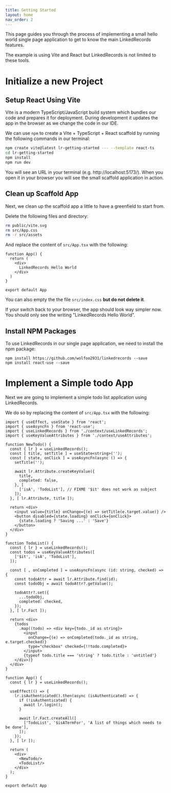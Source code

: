 ```yaml
---
title: Getting Started
layout: home
nav_order: 2
---
```


This page guides you through the process of implementing a small hello world
single page application to get to know the main LinkedRecords features.

The example is using Vite and React but LinkedRecords is not limited to these tools.

# Initialize a new Project

## Setup React Using Vite

Vite is a modern TypeScript/JavaScript build system which bundles our code and prepares it
for deployment. During development it updates the app in the browser as we change the code
in our IDE.

We can use `npm` to create a Vite + TypeScript + React scaffold by running the following
commands in our terminal:

```sh
npm create vite@latest lr-getting-started --- --template react-ts
cd lr-getting-started
npm install
npm run dev
```

You will see an URL in your terminal (e.g. http://localhost:5173/). When you open it
in your browser you will see the small scaffold application in action.

## Clean up Scaffold App

Next, we clean up the scaffold app a little to have a greenfield to start from.

Delete the following files and directory:

```sh
rm public/vite.svg
rm src/App.css
rm -r src/assets
```

And replace the content of `src/App.tsx` with the following:

```tsx
function App() {
  return (
    <div>
      LinkedRecords Hello World
    </div>
  )
}

export default App
```

You can also empty the the file `src/index.css` <strong>but do not delete it</strong>.

If your switch back to your browser, the app should look way simpler now.
You should only see the writing "LinkedRecords Hello World".

## Install NPM Packages

To use LinkedRecords in our single page application, we need to install the npm package:

```
npm install https://github.com/wolfoo2931/linkedrecords --save
npm install react-use --save
```

# Implement a Simple todo App

Next we are going to implement a simple todo list application using LinkedRecords.


We do so by replacing the content of `src/App.tsx` with the following:

```tsx
import { useEffect, useState } from 'react';
import { useAsyncFn } from 'react-use';
import { useLinkedRecords } from './context/useLinkedRecords';
import { useKeyValueAttributes } from './context/useAttributes';

function NewTodo() {
  const { lr } = useLinkedRecords();
  const [ title, setTitle ] = useState<string>('');
  const [ state, onClick ] = useAsyncFn(async () => {
    setTitle('');

    await lr.Attribute.createKeyValue({
      title,
      completed: false,
    }, [
      ['isA', 'TodoList'], // FIXME '$it' does not work as subject
    ]);
  }, [ lr.Attribute, title ]);

  return <div>
    <input value={title} onChange={(e) => setTitle(e.target.value)} />
    <button disabled={state.loading} onClick={onClick}>
      {state.loading ? 'Saving ...' : 'Save'}
    </button>
  </div>
}

function TodoList() {
  const { lr } = useLinkedRecords();
  const todos = useKeyValueAttributes([
    ['$it', 'isA', 'TodoList'],
  ]);

  const [ , onCompleted ] = useAsyncFn(async (id: string, checked) => {
    const todoAttr = await lr.Attribute.find(id);
    const todoObj = await todoAttr?.getValue();

    todoAttr?.set({
      ...todoObj,
      completed: checked,
    });
  }, [ lr.Fact ]);

  return <div>
    {todos
      .map((todo) => <div key={todo._id as string}>
        <input
          onChange={(e) => onCompleted(todo._id as string, e.target.checked)}
          type="checkbox" checked={!!todo.completed}>
        </input>
        {typeof todo.title === 'string' ? todo.title : 'untitled'}
    </div>)}
  </div>
}

function App() {
  const { lr } = useLinkedRecords();

  useEffect(() => {
    lr.isAuthenticated().then(async (isAuthenticated) => {
      if (!isAuthenticated) {
        await lr.login();
      }

      await lr.Fact.createAll([
        ['TodoList', '$isATermFor', 'A list of things which needs to be done'],
      ]);
    });
  }, [ lr ]);

  return (
    <div>
      <NewTodo/>
      <TodoList/>
    </div>
  );
}

export default App

```